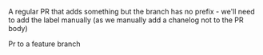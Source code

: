 A regular PR that adds something but the branch has no prefix - we'll need to add the label manually (as we manually add a chanelog not to the PR body)

Pr to a feature branch

